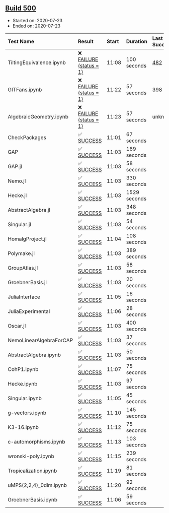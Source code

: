 ## [Build 500](https://oscarci.mathematik.uni-kl.de/job/oscar-stable/500/)

* Started on: 2020-07-23
* Ended on: 2020-07-23

| Test Name    | Result | Start | Duration | Last Success | First Failure |
|:-------------|:-------|:------|:---------|:-------------|:--------------|
| TiltingEquivalence.ipynb | ❌ [FAILURE (status = 1)](https://oscarci.mathematik.uni-kl.de/job/oscar-stable/500/artifact/logs/build-500/TiltingEquivalence.ipynb.log) | 11:08 | 100 seconds | [482](https://oscarci.mathematik.uni-kl.de/job/oscar-stable/482/) | [483](https://oscarci.mathematik.uni-kl.de/job/oscar-stable/483/) |
| GITFans.ipynb | ❌ [FAILURE (status = 1)](https://oscarci.mathematik.uni-kl.de/job/oscar-stable/500/artifact/logs/build-500/GITFans.ipynb.log) | 11:22 | 57 seconds | [398](https://oscarci.mathematik.uni-kl.de/job/oscar-stable/398/) | [399](https://oscarci.mathematik.uni-kl.de/job/oscar-stable/399/) |
| AlgebraicGeometry.ipynb | ❌ [FAILURE (status = 1)](https://oscarci.mathematik.uni-kl.de/job/oscar-stable/500/artifact/logs/build-500/AlgebraicGeometry.ipynb.log) | 11:23 | 57 seconds | unknown | unknown |
| CheckPackages | ✅ [SUCCESS](https://oscarci.mathematik.uni-kl.de/job/oscar-stable/500/artifact/logs/build-500/CheckPackages.log) | 11:01 | 67 seconds |  |  |
| GAP | ✅ [SUCCESS](https://oscarci.mathematik.uni-kl.de/job/oscar-stable/500/artifact/logs/build-500/GAP.log) | 11:03 | 169 seconds |  |  |
| GAP.jl | ✅ [SUCCESS](https://oscarci.mathematik.uni-kl.de/job/oscar-stable/500/artifact/logs/build-500/GAP.jl.log) | 11:03 | 58 seconds |  |  |
| Nemo.jl | ✅ [SUCCESS](https://oscarci.mathematik.uni-kl.de/job/oscar-stable/500/artifact/logs/build-500/Nemo.jl.log) | 11:03 | 330 seconds |  |  |
| Hecke.jl | ✅ [SUCCESS](https://oscarci.mathematik.uni-kl.de/job/oscar-stable/500/artifact/logs/build-500/Hecke.jl.log) | 11:03 | 1529 seconds |  |  |
| AbstractAlgebra.jl | ✅ [SUCCESS](https://oscarci.mathematik.uni-kl.de/job/oscar-stable/500/artifact/logs/build-500/AbstractAlgebra.jl.log) | 11:03 | 348 seconds |  |  |
| Singular.jl | ✅ [SUCCESS](https://oscarci.mathematik.uni-kl.de/job/oscar-stable/500/artifact/logs/build-500/Singular.jl.log) | 11:03 | 54 seconds |  |  |
| HomalgProject.jl | ✅ [SUCCESS](https://oscarci.mathematik.uni-kl.de/job/oscar-stable/500/artifact/logs/build-500/HomalgProject.jl.log) | 11:04 | 108 seconds |  |  |
| Polymake.jl | ✅ [SUCCESS](https://oscarci.mathematik.uni-kl.de/job/oscar-stable/500/artifact/logs/build-500/Polymake.jl.log) | 11:03 | 389 seconds |  |  |
| GroupAtlas.jl | ✅ [SUCCESS](https://oscarci.mathematik.uni-kl.de/job/oscar-stable/500/artifact/logs/build-500/GroupAtlas.jl.log) | 11:03 | 58 seconds |  |  |
| GroebnerBasis.jl | ✅ [SUCCESS](https://oscarci.mathematik.uni-kl.de/job/oscar-stable/500/artifact/logs/build-500/GroebnerBasis.jl.log) | 11:03 | 20 seconds |  |  |
| JuliaInterface | ✅ [SUCCESS](https://oscarci.mathematik.uni-kl.de/job/oscar-stable/500/artifact/logs/build-500/JuliaInterface.log) | 11:05 | 16 seconds |  |  |
| JuliaExperimental | ✅ [SUCCESS](https://oscarci.mathematik.uni-kl.de/job/oscar-stable/500/artifact/logs/build-500/JuliaExperimental.log) | 11:06 | 28 seconds |  |  |
| Oscar.jl | ✅ [SUCCESS](https://oscarci.mathematik.uni-kl.de/job/oscar-stable/500/artifact/logs/build-500/Oscar.jl.log) | 11:03 | 400 seconds |  |  |
| NemoLinearAlgebraForCAP | ✅ [SUCCESS](https://oscarci.mathematik.uni-kl.de/job/oscar-stable/500/artifact/logs/build-500/NemoLinearAlgebraForCAP.log) | 11:03 | 37 seconds |  |  |
| AbstractAlgebra.ipynb | ✅ [SUCCESS](https://oscarci.mathematik.uni-kl.de/job/oscar-stable/500/artifact/logs/build-500/AbstractAlgebra.ipynb.log) | 11:03 | 50 seconds |  |  |
| CohP1.ipynb | ✅ [SUCCESS](https://oscarci.mathematik.uni-kl.de/job/oscar-stable/500/artifact/logs/build-500/CohP1.ipynb.log) | 11:07 | 75 seconds |  |  |
| Hecke.ipynb | ✅ [SUCCESS](https://oscarci.mathematik.uni-kl.de/job/oscar-stable/500/artifact/logs/build-500/Hecke.ipynb.log) | 11:03 | 97 seconds |  |  |
| Singular.ipynb | ✅ [SUCCESS](https://oscarci.mathematik.uni-kl.de/job/oscar-stable/500/artifact/logs/build-500/Singular.ipynb.log) | 11:05 | 45 seconds |  |  |
| g-vectors.ipynb | ✅ [SUCCESS](https://oscarci.mathematik.uni-kl.de/job/oscar-stable/500/artifact/logs/build-500/g-vectors.ipynb.log) | 11:10 | 145 seconds |  |  |
| K3-16.ipynb | ✅ [SUCCESS](https://oscarci.mathematik.uni-kl.de/job/oscar-stable/500/artifact/logs/build-500/K3-16.ipynb.log) | 11:12 | 75 seconds |  |  |
| c-automorphisms.ipynb | ✅ [SUCCESS](https://oscarci.mathematik.uni-kl.de/job/oscar-stable/500/artifact/logs/build-500/c-automorphisms.ipynb.log) | 11:13 | 103 seconds |  |  |
| wronski-poly.ipynb | ✅ [SUCCESS](https://oscarci.mathematik.uni-kl.de/job/oscar-stable/500/artifact/logs/build-500/wronski-poly.ipynb.log) | 11:15 | 239 seconds |  |  |
| Tropicalization.ipynb | ✅ [SUCCESS](https://oscarci.mathematik.uni-kl.de/job/oscar-stable/500/artifact/logs/build-500/Tropicalization.ipynb.log) | 11:19 | 81 seconds |  |  |
| uMPS(2,2,4)_0dim.ipynb | ✅ [SUCCESS](https://oscarci.mathematik.uni-kl.de/job/oscar-stable/500/artifact/logs/build-500/uMPS-2-2-4-_0dim.ipynb.log) | 11:20 | 92 seconds |  |  |
| GroebnerBasis.ipynb | ✅ [SUCCESS](https://oscarci.mathematik.uni-kl.de/job/oscar-stable/500/artifact/logs/build-500/GroebnerBasis.ipynb.log) | 11:06 | 59 seconds |  |  |
